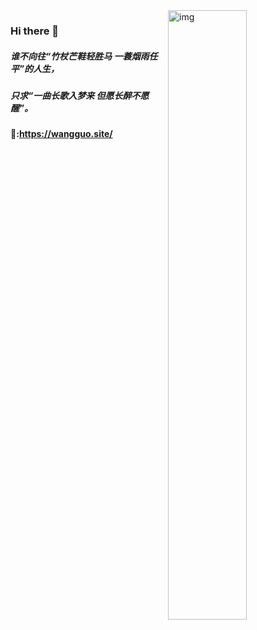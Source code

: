 
<!--
**King-Key/King-Key** is a ✨ _special_ ✨ repository because its `README.md` (this file) appears on your GitHub profile.

Here are some ideas to get you started:

- 🔭 I’m currently working on ...
- 🌱 I’m currently learning ...
- 👯 I’m looking to collaborate on ...
- 🤔 I’m looking for help with ...
- 💬 Ask me about ...
- 📫 How to reach me: ...
- 😄 Pronouns: ...
- ⚡ Fun fact: ...
  -->

<!-- 
---
<img align="center" alt="img" src="https://ghchart.rshah.org/King-Key" width="100%" height="auto" />

--- 
-->

<img align="right" alt="img" src="https://github-readme-stats.vercel.app/api?username=King-Key&show_icons=true&theme=radical)" width="50%" height="auto" />


### Hi there 👋

##### 谁不向往“竹杖芒鞋轻胜马 一蓑烟雨任平”的人生，
##### 只求“一曲长歌入梦来 但愿长醉不愿醒”。

#### 📑:https://wangguo.site/

